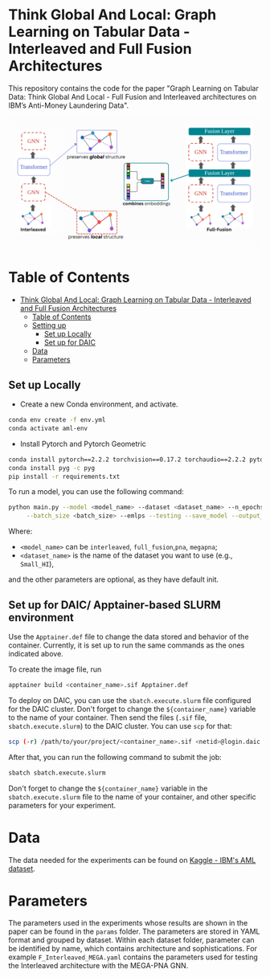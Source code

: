 # Think Global And Local: Graph Learning on Tabular Data - Interleaved and Full Fusion Architectures
This repository contains the code for the paper "Graph Learning on Tabular Data: Think Global And Local - Full Fusion and Interleaved architectures on IBM’s Anti-Money Laundering Data".

![image](archis.png)

# Table of Contents
- [Think Global And Local: Graph Learning on Tabular Data - Interleaved and Full Fusion Architectures](#think-global-and-local-graph-learning-on-tabular-data---interleaved-and-full-fusion-architectures)
  - [Table of Contents](#table-of-contents)
  - [Setting up](#setting-up)
    - [Set up Locally](#set-up-locally)
    - [Set up for DAIC](#set-up-for-daic)
  - [Data](#data)
  - [Parameters](#Parameters)

## Set up Locally

- Create a new Conda environment, and activate.
```bash
conda env create -f env.yml
conda activate aml-env

```
- Install Pytorch and Pytorch Geometric
```bash
conda install pytorch==2.2.2 torchvision==0.17.2 torchaudio==2.2.2 pytorch-cuda=11.8 -c pytorch -c nvidia
conda install pyg -c pyg
pip install -r requirements.txt
```

To run a model, you can use the following command:
```bash
python main.py --model <model_name> --dataset <dataset_name> --n_epochs <number_of_epochs> \
     --batch_size <batch_size> --emlps --testing --save_model --output_dir <output_directory> --data_dir <data_directory>
```
Where:
- `<model_name>` can be `interleaved`, `full_fusion`,`pna`, `megapna`;
- `<dataset_name>` is the name of the dataset you want to use (e.g., `Small_HI`),

 and the other parameters are optional, as they have default init.


## Set up for DAIC/ Apptainer-based SLURM environment

Use the `Apptainer.def` file to change the data stored and behavior of the container. Currently, it is set up to run the same commands as the ones indicated above. 

To create the image file, run 
```bash
apptainer build <container_name>.sif Apptainer.def
```

To deploy on DAIC, you can use the `sbatch.execute.slurm` file configured for the DAIC cluster. Don't forget to change the `${container_name}` variable to the name of your container.
Then send the files (`.sif` file, `sbatch.execute.slurm`) to the DAIC cluster. You can use `scp` for that:

```bash
scp (-r) /path/to/your/project/<container_name>.sif <netid>@login.daic.tudelft.nl:/path/to/your/directory
```

After that, you can run the following command to submit the job:

```bash
sbatch sbatch.execute.slurm
```
Don't forget to change the `${container_name}` variable in the `sbatch.execute.slurm` file to the name of your container, and other specific parameters for your experiment.


# Data
The data needed for the experiments can be found on [Kaggle - IBM's AML dataset](https://www.kaggle.com/datasets/ealtman2019/ibm-transactions-for-anti-money-laundering-aml/data).


# Parameters
The parameters used in the experiments whose results are shown in the paper can be found in the `params` folder. The parameters are stored in YAML format and grouped by dataset. Within each dataset folder, parameter can be identified by name, which contains architecture and sophistications. For example `F_Interleaved_MEGA.yaml` contains the parameters used for testing the Interleaved architecture with the MEGA-PNA GNN.
